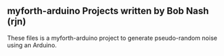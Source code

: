 ## myforth-arduino Projects written by Bob Nash (rjn)

These files is a myforth-arduino project to generate pseudo-random
noise using an Arduino.
